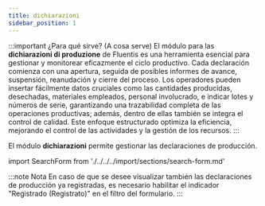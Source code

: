 ```yaml
---
title: dichiarazioni
sidebar_position: 1
---
```


:::important ¿Para qué sirve? (A cosa serve)
El módulo para las **dichiarazioni di produzione** de Fluentis es una herramienta esencial para gestionar y monitorear eficazmente el ciclo productivo. Cada declaración comienza con una apertura, seguida de posibles informes de avance, suspensión, reanudación y cierre del proceso. Los operadores pueden insertar fácilmente datos cruciales como las cantidades producidas, desechadas, materiales empleados, personal involucrado, e indicar lotes y números de serie, garantizando una trazabilidad completa de las operaciones productivas; además, dentro de ellas también se integra el control de calidad. Este enfoque estructurado optimiza la eficiencia, mejorando el control de las actividades y la gestión de los recursos.
:::

El módulo **dichiarazioni** permite gestionar las declaraciones de producción.

import SearchForm from './../../../import/sections/search-form.md'

<SearchForm />

:::note Nota
En caso de que se desee visualizar también las declaraciones de producción ya registradas, es necesario habilitar el indicador "Registrado (Registrato)" en el filtro del formulario.
:::
